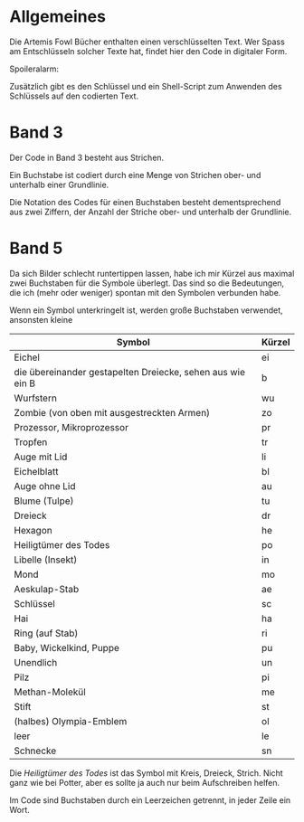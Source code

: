 # Allgemeines

Die Artemis Fowl Bücher enthalten einen verschlüsselten Text.
Wer Spass am Entschlüsseln solcher Texte hat, findet hier
den Code in digitaler Form.

Spoileralarm:

Zusätzlich gibt es den Schlüssel und ein Shell-Script zum
Anwenden des Schlüssels auf den codierten Text.

# Band 3

Der Code in Band 3 besteht aus Strichen.

Ein Buchstabe ist codiert durch eine Menge von Strichen ober- und unterhalb einer Grundlinie.

Die Notation des Codes für einen Buchstaben besteht dementsprechend aus zwei Ziffern,
der Anzahl der Striche ober- und unterhalb der Grundlinie.

# Band 5

Da sich Bilder schlecht runtertippen lassen, habe ich mir Kürzel
aus maximal zwei Buchstaben für die Symbole überlegt.
Das sind so die Bedeutungen, die ich (mehr oder weniger) spontan mit
den Symbolen verbunden habe.

Wenn ein Symbol unterkringelt ist, werden große Buchstaben verwendet,
ansonsten kleine

| Symbol | Kürzel |
| ------ | ------ |
| Eichel | ei |
| die übereinander gestapelten Dreiecke, sehen aus wie ein B | b |
| Wurfstern | wu |
| Zombie (von oben mit ausgestreckten Armen) | zo |
| Prozessor, Mikroprozessor | pr |
| Tropfen | tr |
| Auge mit Lid | li |
| Eichelblatt | bl |
| Auge ohne Lid | au |
| Blume (Tulpe) | tu |
| Dreieck | dr |
| Hexagon | he |
| Heiligtümer des Todes | po |
| Libelle (Insekt) | in |
| Mond | mo |
| Aeskulap-Stab | ae |
| Schlüssel | sc |
| Hai | ha |
| Ring (auf Stab) | ri |
| Baby, Wickelkind, Puppe | pu |
| Unendlich | un |
| Pilz | pi |
| Methan-Molekül | me |
| Stift | st |
| (halbes) Olympia-Emblem | ol |
| leer | le |
| Schnecke | sn |

Die _Heiligtümer des Todes_ ist das Symbol mit
Kreis, Dreieck, Strich. Nicht ganz wie bei Potter,
aber es sollte ja auch nur beim Aufschreiben helfen.

Im Code sind Buchstaben durch ein Leerzeichen getrennt,
in jeder Zeile ein Wort.
